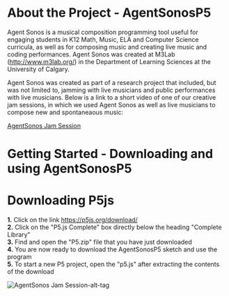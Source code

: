 # About the Project - AgentSonosP5
Agent Sonos is a musical composition programming tool useful for engaging students in K12 Math, Music, ELA and Computer Science curricula, as well as for composing music and creating live music and coding performances. Agent Sonos was created at M3Lab (http://www.m3lab.org/) in the Department of Learning Sciences at the University of Calgary.

Agent Sonos was created as part of a research project that included, but was not limited to, jamming with live musicians and public performances with live musicians. Below is a link to a short video of one of our creative jam sessions, in which we used Agent Sonos as well as live musicians to compose new and spontaneaous music: 

[AgentSonos Jam Session](https://www.youtube.com/watch?v=Xpkpw-VTHs8&feature=youtu.be)

# Getting Started - Downloading and using AgentSonosP5

#                   Downloading P5js

<b>1.</b>  Click on the link https://p5js.org/download/ <br>
<b>2.</b> Click on the "P5.js Complete" box directly below the heading "Complete Library" <br>
<b>3.</b> Find and open the "P5.zip" file that you have just downloaded <br>
<b>4.</b> You are now ready to download the AgentSonosP5 sketch and use the program <br>
<b>5.</b> To start a new P5 project, open the "p5.js" after extracting the contents of the download <br>

![AgentSonos Jam Session-alt-tag](http://i.imgur.com/6oT85E1.png)
